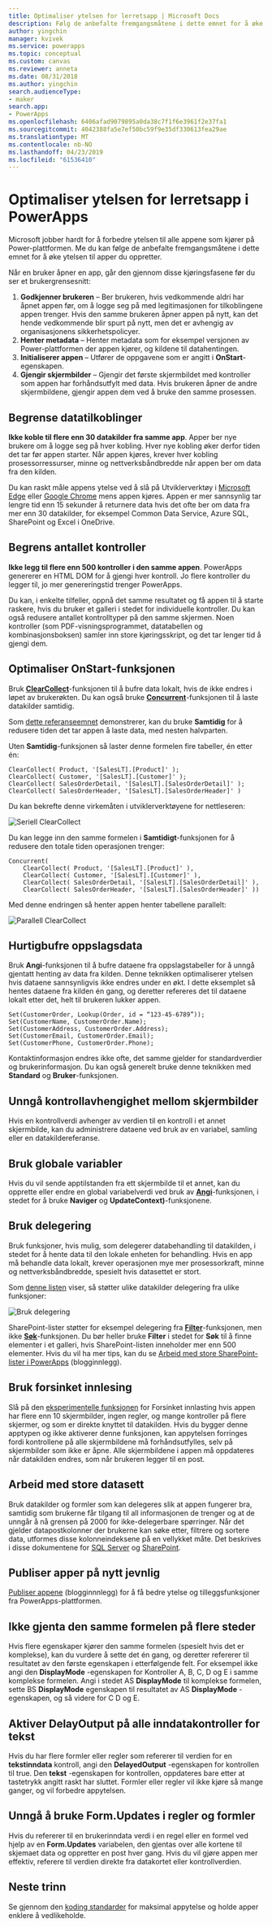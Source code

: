 ```yaml
---
title: Optimaliser ytelsen for lerretsapp | Microsoft Docs
description: Følg de anbefalte fremgangsmåtene i dette emnet for å øke ytelsen til lerretsapper du oppretter i PowerApps.
author: yingchin
manager: kvivek
ms.service: powerapps
ms.topic: conceptual
ms.custom: canvas
ms.reviewer: anneta
ms.date: 08/31/2018
ms.author: yingchin
search.audienceType:
- maker
search.app:
- PowerApps
ms.openlocfilehash: 6406afad9079895a0da38c7f1f6e3961f2e37fa1
ms.sourcegitcommit: 4042388fa5e7ef50bc59f9e35df330613fea29ae
ms.translationtype: MT
ms.contentlocale: nb-NO
ms.lasthandoff: 04/23/2019
ms.locfileid: "61536410"
---
```

# <a name="optimize-canvas-app-performance-in-powerapps"></a>Optimaliser ytelsen for lerretsapp i PowerApps
Microsoft jobber hardt for å forbedre ytelsen til alle appene som kjører på Power-plattformen. Me du kan følge de anbefalte fremgangsmåtene i dette emnet for å øke ytelsen til apper du oppretter.

Når en bruker åpner en app, går den gjennom disse kjøringsfasene før du ser et brukergrensesnitt: 
1. **Godkjenner brukeren** – Ber brukeren, hvis vedkommende aldri har åpnet appen før, om å logge seg på med legitimasjonen for tilkoblingene appen trenger. Hvis den samme brukeren åpner appen på nytt, kan det hende vedkommende blir spurt på nytt, men det er avhengig av organisasjonens sikkerhetspolicyer. 
2. **Henter metadata** – Henter metadata som for eksempel versjonen av Power-plattformen der appen kjører, og kildene til datahentingen. 
3. **Initialiserer appen** – Utfører de oppgavene som er angitt i **OnStart**-egenskapen. 
4. **Gjengir skjermbilder** – Gjengir det første skjermbildet med kontroller som appen har forhåndsutfylt med data. Hvis brukeren åpner de andre skjermbildene, gjengir appen dem ved å bruke den samme prosessen.  

## <a name="limit-data-connections"></a>Begrense datatilkoblinger 
**Ikke koble til flere enn 30 datakilder fra samme app**. Apper ber nye brukere om å logge seg på hver kobling. Hver nye kobling øker derfor tiden det tar før appen starter. Når appen kjøres, krever hver kobling prosessorressurser, minne og nettverksbåndbredde når appen ber om data fra den kilden. 

Du kan raskt måle appens ytelse ved å slå på Utviklerverktøy i [Microsoft Edge](https://docs.microsoft.com/microsoft-edge/devtools-guide/network) eller [Google Chrome](https://developers.google.com/web/tools/chrome-devtools/network-performance/) mens appen kjøres. Appen er mer sannsynlig tar lengre tid enn 15 sekunder å returnere data hvis det ofte ber om data fra mer enn 30 datakilder, for eksempel Common Data Service, Azure SQL, SharePoint og Excel i OneDrive.  

## <a name="limit-the-number-of-controls"></a>Begrens antallet kontroller 
**Ikke legg til flere enn 500 kontroller i den samme appen**. PowerApps genererer en HTML DOM for å gjengi hver kontroll. Jo flere kontroller du legger til, jo mer genereringstid trenger PowerApps. 

Du kan, i enkelte tilfeller, oppnå det samme resultatet og få appen til å starte raskere, hvis du bruker et galleri i stedet for individuelle kontroller. Du kan også redusere antallet kontrolltyper på den samme skjermen. Noen kontroller (som PDF-visningsprogrammet, datatabellen og kombinasjonsboksen) samler inn store kjøringsskript, og det tar lenger tid å gjengi dem. 

## <a name="optimize-the-onstart-function"></a>Optimaliser OnStart-funksjonen
Bruk [**ClearCollect**](functions/function-clear-collect-clearcollect.md)-funksjonen til å bufre data lokalt, hvis de ikke endres i løpet av brukerøkten. Du kan også bruke [**Concurrent**](functions/function-concurrent.md)-funksjonen til å laste datakilder samtidig.

Som [dette referanseemnet](functions/function-concurrent.md) demonstrerer, kan du bruke **Samtidig** for å redusere tiden det tar appen å laste data, med nesten halvparten.

Uten **Samtidig**-funksjonen så laster denne formelen fire tabeller, én etter én:

    ClearCollect( Product, '[SalesLT].[Product]' );
    ClearCollect( Customer, '[SalesLT].[Customer]' );
    ClearCollect( SalesOrderDetail, '[SalesLT].[SalesOrderDetail]' );
    ClearCollect( SalesOrderHeader, '[SalesLT].[SalesOrderHeader]' )

Du kan bekrefte denne virkemåten i utviklerverktøyene for nettleseren:

![Seriell ClearCollect](./media/performance-tips/perfconcurrent1.png)
    
Du kan legge inn den samme formelen i **Samtidigt**-funksjonen for å redusere den totale tiden operasjonen trenger:

    Concurrent( 
        ClearCollect( Product, '[SalesLT].[Product]' ),
        ClearCollect( Customer, '[SalesLT].[Customer]' ),
        ClearCollect( SalesOrderDetail, '[SalesLT].[SalesOrderDetail]' ),
        ClearCollect( SalesOrderHeader, '[SalesLT].[SalesOrderHeader]' ))
        
Med denne endringen så henter appen henter tabellene parallelt: 

![Parallell ClearCollect](./media/performance-tips/perfconcurrent2.png)  

## <a name="cache-lookup-data"></a>Hurtigbufre oppslagsdata
Bruk **Angi**-funksjonen til å bufre dataene fra oppslagstabeller for å unngå gjentatt henting av data fra kilden. Denne teknikken optimaliserer ytelsen hvis dataene sannsynligvis ikke endres under en økt. I dette eksemplet så hentes dataene fra kilden én gang, og deretter refereres det til dataene lokalt etter det, helt til brukeren lukker appen. 

    Set(CustomerOrder, Lookup(Order, id = “123-45-6789”));
    Set(CustomerName, CustomerOrder.Name);
    Set(CustomerAddress, CustomerOrder.Address);
    Set(CustomerEmail, CustomerOrder.Email);
    Set(CustomerPhone, CustomerOrder.Phone);

Kontaktinformasjon endres ikke ofte, det samme gjelder for standardverdier og brukerinformasjon. Du kan også generelt bruke denne teknikken med **Standard** og **Bruker**-funksjonen. 

## <a name="avoid-controls-dependency-between-screens"></a>Unngå kontrollavhengighet mellom skjermbilder
Hvis en kontrollverdi avhenger av verdien til en kontroll i et annet skjermbilde, kan du administrere dataene ved bruk av en variabel, samling eller en datakildereferanse.

## <a name="use-global-variables"></a>Bruk globale variabler
Hvis du vil sende apptilstanden fra ett skjermbilde til et annet, kan du opprette eller endre en global variabelverdi ved bruk av [**Angi**](functions/function-set.md)-funksjonen, i stedet for å bruke **Naviger** og **UpdateContext)**-funksjonene.

## <a name="use-delegation"></a>Bruk delegering
Bruk funksjoner, hvis mulig, som delegerer databehandling til datakilden, i stedet for å hente data til den lokale enheten for behandling. Hvis en app må behandle data lokalt, krever operasjonen mye mer prosessorkraft, minne og nettverksbåndbredde, spesielt hvis datasettet er stort.

Som [denne listen](delegation-list.md) viser, så støtter ulike datakilder delegering fra ulike funksjoner:

![Bruk delegering](./media/performance-tips/perfdelegation1.png)

SharePoint-lister støtter for eksempel delegering fra [**Filter**](functions/function-filter-lookup.md)-funksjonen, men ikke [**Søk**](functions/function-filter-lookup.md)-funksjonen. Du bør heller bruke **Filter** i stedet for **Søk** til å finne elementer i et galleri, hvis SharePoint-listen inneholder mer enn 500 elementer. Hvis du vil ha mer tips, kan du se [Arbeid med store SharePoint-lister i PowerApps](https://powerapps.microsoft.com/blog/powerapps-now-supports-working-with-more-than-256-items-in-sharepoint-lists/) (blogginnlegg). 

## <a name="use-delayed-load"></a>Bruk forsinket innlesing
Slå på den [eksperimentelle funksjonen](working-with-experimental.md) for Forsinket innlasting hvis appen har flere enn 10 skjermbilder, ingen regler, og mange kontroller på flere skjermer, og som er direkte knyttet til datakilden. Hvis du bygger denne apptypen og ikke aktiverer denne funksjonen, kan appytelsen forringes fordi kontrollene på alle skjermbildene må forhåndsutfylles, selv på skjermbilder som ikke er åpne. Alle skjermbildene i appen må oppdateres når datakilden endres, som når brukeren legger til en post.

## <a name="working-with-large-data-sets"></a>Arbeid med store datasett
Bruk datakilder og formler som kan delegeres slik at appen fungerer bra, samtidig som brukerne får tilgang til all informasjonen de trenger og at de unngår å nå grensen på 2000 for ikke-delegerbare spørringer. Når det gjelder datapostkolonner der brukerne kan søke etter, filtrere og sortere data, utformes disse kolonneindeksene på en vellykket måte. Det beskrives i disse dokumentene for [SQL Server](https://docs.microsoft.com/sql/relational-databases/sql-server-index-design-guide?view=sql-server-2017) og [SharePoint](https://support.office.com/article/Add-an-index-to-a-SharePoint-column-f3f00554-b7dc-44d1-a2ed-d477eac463b0).  

## <a name="republish-apps-regularly"></a>Publiser apper på nytt jevnlig
[Publiser appene](https://powerapps.microsoft.com/blog/republish-your-apps-to-get-performance-improvements-and-additional-features/) (blogginnnlegg) for å få bedre ytelse og tilleggsfunksjoner fra PowerApps-plattformen.

## <a name="avoid-repeating-the-same-formula-in-multiple-places"></a>Ikke gjenta den samme formelen på flere steder
Hvis flere egenskaper kjører den samme formelen (spesielt hvis det er komplekse), kan du vurdere å sette det én gang, og deretter refererer til resultatet av den første egenskapen i etterfølgende felt. For eksempel ikke angi den **DisplayMode** -egenskapen for Kontroller A, B, C, D og E i samme komplekse formelen. Angi i stedet AS **DisplayMode** til komplekse formelen, sette BS **DisplayMode** egenskapen til resultatet av AS **DisplayMode** -egenskapen, og så videre for C D og E.

## <a name="enable-delayoutput-on-all-text-input-controls"></a>Aktiver DelayOutput på alle inndatakontroller for tekst
Hvis du har flere formler eller regler som refererer til verdien for en **tekstinndata** kontroll, angi den **DelayedOutput** -egenskapen for kontrollen til true. Den **tekst** -egenskapen for kontrollen, oppdateres bare etter at tastetrykk angitt raskt har sluttet. Formler eller regler vil ikke kjøre så mange ganger, og vil forbedre appytelsen.

## <a name="avoid-using-formupdates-in-rules-and-formulas"></a>Unngå å bruke Form.Updates i regler og formler
Hvis du refererer til en brukerinndata verdi i en regel eller en formel ved hjelp av en **Form.Updates** variabelen, den gjentas over alle kortene til skjemaet data og oppretter en post hver gang. Hvis du vil gjøre appen mer effektiv, referere til verdien direkte fra datakortet eller kontrollverdien.

## <a name="next-steps"></a>Neste trinn
Se gjennom den [koding standarder](https://aka.ms/powerappscanvasguidelines) for maksimal appytelse og holde apper enklere å vedlikeholde.
